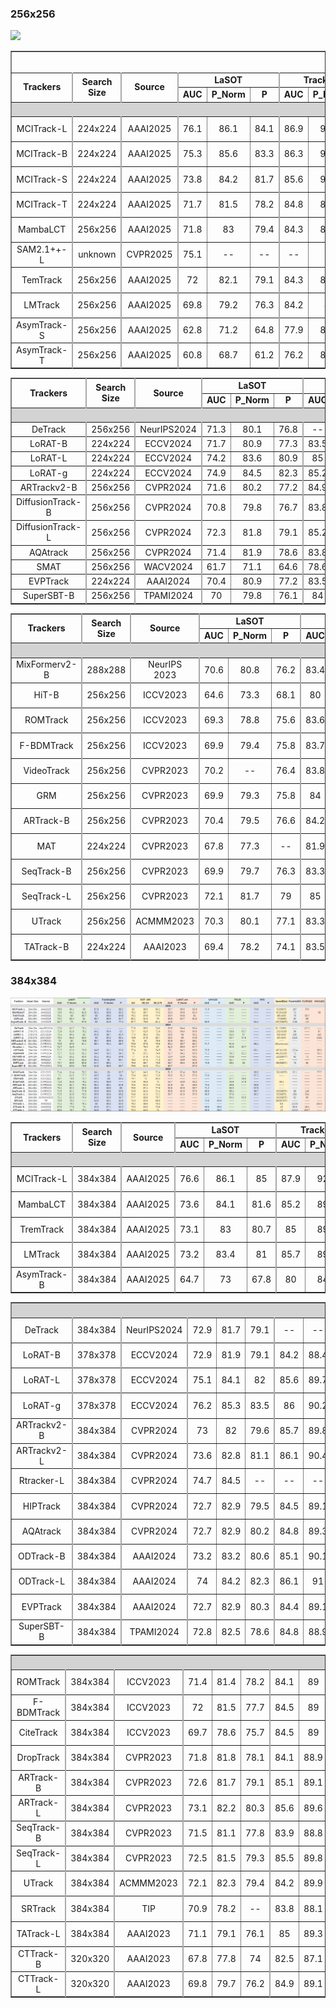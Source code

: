 ### 256x256
![](256.jpg)
<table border="1">
<colgroup>
    <col style="border-right: 2px solid #A9A9A9;">
    <col style="border-right: 2px solid #A9A9A9;">
    <col style="border-right: 2px solid #A9A9A9;">
    <col>
    <col>
    <col style="border-right: 2px solid #A9A9A9;">
    <col>
    <col>
    <col style="border-right: 2px solid #A9A9A9;">
    <col>
    <col>
    <col style="border-right: 2px solid #A9A9A9;">
    <col>
    <col>
    <col style="border-right: 2px solid #A9A9A9;">
    <col>
    <col style="border-right: 2px solid #A9A9A9;">
    <col>
    <col style="border-right: 2px solid #A9A9A9;">
    <col>
    <col style="border-right: 2px solid #A9A9A9;">
    <col style="border-right: 2px solid #A9A9A9;">
    <col style="border-right: 2px solid #A9A9A9;">
    <col style="border-right: 2px solid #A9A9A9;">
</colgroup>
<tr align="center">
<td rowspan="1" colspan="25" align="center" style="font-size:18px"><b>目标跟踪性能速查表</b></td>
</tr>
<tr align="center">
<td rowspan="2" colspan="1"><b>Trackers</b></td>
<td rowspan="2" colspan="1"><b>Search Size</b></td>
<td rowspan="2" colspan="1"><b>Source</b></td>
<td rowspan="1" colspan="3"><b>LaSOT</b></td>
<td rowspan="1" colspan="3"><b>TrackingNet</b></td>
<td rowspan="1" colspan="3"><b>GOT-10K</b></td>
<td rowspan="1" colspan="3"><b>LaSOT_ext</b></td>
<td rowspan="1" colspan="2"><b>UAV123</b></td>
<td rowspan="1" colspan="2"><b>TNL2k</b></td>
<td rowspan="1" colspan="2"><b>NFS</b></td>
<td rowspan="2" colspan="1"><b>Speed(fps)</b></td>
<td rowspan="2" colspan="1"><b>Params(M)</b></td>
<td rowspan="2" colspan="1"><b>FLOPs(G)</b></td>
<td rowspan="2" colspan="1"><b>MACs(G)</b></td>
</tr>
<tr align="center">
<td><b>AUC</b></td>
<td><b>P_Norm</b></td>
<td><b>P</b></td>
<td><b>AUC</b></td>
<td><b>P_Norm</b></td>
<td><b>P</b></td>
<td><b>AO</b></td>
<td><b>SR_0.5</b></td>
<td><b>SR_0.75</b></td>
<td><b>AUC</b></td>
<td><b>P_Norm</b></td>
<td><b>P</b></td>
<td><b>AUC</b></td>
<td><b>P</b></td>
<td><b>AUC</b></td>
<td><b>P</b></td>
<td><b>AUC</b></td>
<td><b>P</b></td>
</tr>
<tr bgcolor="#D3D3D3">
<td rowspan="1" colspan="25" align="center" valign="middle" >2025</td>
</tr>
<tr align="center">
<td>MCITrack-L</td>
<td>224x224</td>
<td>AAAI2025</td>
<td>76.1</td>
<td>86.1</td>
<td>84.1</td>
<td>86.9</td>
<td>91.3</td>
<td>87.4</td>
<td>79.3</td>
<td>89.3</td>
<td>78.7</td>
<td>54.8</td>
<td>65.6</td>
<td>61.6</td>
<td>70.8</td>
<td>--</td>
<td>64.3</td>
<td>--</td>
<td>71.1</td>
<td>--</td>
<td>16(2080Ti)</td>
<td>287</td>
<td>123</td>
<td>--</td>
</tr>
<tr align="center">
<td>MCITrack-B</td>
<td>224x224</td>
<td>AAAI2025</td>
<td>75.3</td>
<td>85.6</td>
<td>83.3</td>
<td>86.3</td>
<td>90.9</td>
<td>86.1</td>
<td>77.9</td>
<td>88.2</td>
<td>76.8</td>
<td>54.6</td>
<td>65.7</td>
<td>62.1</td>
<td>70.5</td>
<td>--</td>
<td>62.9</td>
<td>--</td>
<td>70.6</td>
<td>--</td>
<td>35(2080Ti)</td>
<td>88</td>
<td>38</td>
<td>--</td>
</tr>
<tr align="center">
<td>MCITrack-S</td>
<td>224x224</td>
<td>AAAI2025</td>
<td>73.8</td>
<td>84.2</td>
<td>81.7</td>
<td>85.6</td>
<td>90.2</td>
<td>85.2</td>
<td>76.9</td>
<td>87</td>
<td>76.1</td>
<td>52.6</td>
<td>63.6</td>
<td>59.7</td>
<td>69.3</td>
<td>--</td>
<td>61.9</td>
<td>--</td>
<td>70.6</td>
<td>--</td>
<td>40(2080Ti)</td>
<td>45</td>
<td>19</td>
<td>--</td>
</tr>
<tr align="center">
<td>MCITrack-T</td>
<td>224x224</td>
<td>AAAI2025</td>
<td>71.7</td>
<td>81.5</td>
<td>78.2</td>
<td>84.8</td>
<td>89.4</td>
<td>83.7</td>
<td>74</td>
<td>83.9</td>
<td>72.1</td>
<td>51.6</td>
<td>62.7</td>
<td>58.4</td>
<td>69.9</td>
<td>--</td>
<td>59.4</td>
<td>--</td>
<td>70</td>
<td>--</td>
<td>51(2080Ti)</td>
<td>32</td>
<td>13</td>
<td>--</td>
</tr>
<tr align="center">
<td>MambaLCT</td>
<td>256x256</td>
<td>AAAI2025</td>
<td>71.8</td>
<td>83</td>
<td>79.4</td>
<td>84.3</td>
<td>89.2</td>
<td>83.9</td>
<td>74.8</td>
<td>85.4</td>
<td>72.1</td>
<td>51.6</td>
<td>64</td>
<td>59</td>
<td>70.1</td>
<td>--</td>
<td>58.5</td>
<td>--</td>
<td>--</td>
<td>--</td>
<td> 58.6(V100)</td>
<td>72</td>
<td>--</td>
<td>25</td>
</tr>
<tr align="center">
<td>SAM2.1++-L</td>
<td>unknown</td>
<td>CVPR2025</td>
<td>75.1</td>
<td>--</td>
<td>--</td>
<td>--</td>
<td>--</td>
<td>--</td>
<td>81.1</td>
<td>--</td>
<td>--</td>
<td>60.9</td>
<td>--</td>
<td>--</td>
<td>--</td>
<td>--</td>
<td>--</td>
<td>--</td>
<td>--</td>
<td>--</td>
<td> 58.6(V100)</td>
<td>224</td>
<td>--</td>
<td>--</td>
</tr>
<tr align="center">
<td>TemTrack</td>
<td>256x256</td>
<td>AAAI2025</td>
<td>72</td>
<td>82.1</td>
<td>79.1</td>
<td>84.3</td>
<td>88.8</td>
<td>83.5</td>
<td>74.9</td>
<td>84.8</td>
<td>71.7</td>
<td>52.4</td>
<td>63.3</td>
<td>60.2</td>
<td>70.8</td>
<td>--</td>
<td>58.8</td>
<td>--</td>
<td>--</td>
<td>--</td>
<td>46(V100)</td>
<td>70</td>
<td>24.8</td>
<td></td>
</tr>
<tr align="center">
<td>LMTrack</td>
<td>256x256</td>
<td>AAAI2025</td>
<td>69.8</td>
<td>79.2</td>
<td>76.3</td>
<td>84.2</td>
<td>89</td>
<td>82.8</td>
<td>76.3</td>
<td>87.1</td>
<td>73.9</td>
<td>49</td>
<td>59.6</td>
<td>55.8</td>
<td>--</td>
<td>--</td>
<td>--</td>
<td>--</td>
<td>--</td>
<td>--</td>
<td>--</td>
<td>--</td>
<td>--</td>
<td>--</td>
</tr>
<tr align="center">
<td>AsymTrack-S</td>
<td>256x256</td>
<td>AAAI2025</td>
<td>62.8</td>
<td>71.2</td>
<td>64.8</td>
<td>77.9</td>
<td>82.2</td>
<td>74</td>
<td>65.5</td>
<td>74.8</td>
<td>58.9</td>
<td>43.3</td>
<td>--</td>
<td>--</td>
<td>65.6</td>
<td>--</td>
<td>--</td>
<td>--</td>
<td>64.9</td>
<td>--</td>
<td>200(2080Ti)</td>
<td>3.36</td>
<td>0.8</td>
<td>--</td>
</tr>
<tr align="center">
<td>AsymTrack-T</td>
<td>256x256</td>
<td>AAAI2025</td>
<td>60.8</td>
<td>68.7</td>
<td>61.2</td>
<td>76.2</td>
<td>80.9</td>
<td>71.6</td>
<td>62.3</td>
<td>71.3</td>
<td>54.7</td>
<td>42.5</td>
<td>--</td>
<td>--</td>
<td>64.6</td>
<td>--</td>
<td>--</td>
<td>--</td>
<td>63.3</td>
<td>--</td>
<td>224(2080Ti)</td>
<td>3.05</td>
<td>0.7</td>
<td>--</td>
</tr>
</table>
<table border="1">
<colgroup>
    <col style="border-right: 2px solid #A9A9A9;">
    <col style="border-right: 2px solid #A9A9A9;">
    <col style="border-right: 2px solid #A9A9A9;">
    <col>
    <col>
    <col style="border-right: 2px solid #A9A9A9;">
    <col>
    <col>
    <col style="border-right: 2px solid #A9A9A9;">
    <col>
    <col>
    <col style="border-right: 2px solid #A9A9A9;">
    <col>
    <col>
    <col style="border-right: 2px solid #A9A9A9;">
    <col>
    <col style="border-right: 2px solid #A9A9A9;">
    <col>
    <col style="border-right: 2px solid #A9A9A9;">
    <col>
    <col style="border-right: 2px solid #A9A9A9;">
    <col style="border-right: 2px solid #A9A9A9;">
    <col style="border-right: 2px solid #A9A9A9;">
    <col style="border-right: 2px solid #A9A9A9;">
</colgroup>
<tr align="center">
<td rowspan="2" colspan="1"><b>Trackers</b></td>
<td rowspan="2" colspan="1"><b>Search Size</b></td>
<td rowspan="2" colspan="1"><b>Source</b></td>
<td rowspan="1" colspan="3"><b>LaSOT</b></td>
<td rowspan="1" colspan="3"><b>TrackingNet</b></td>
<td rowspan="1" colspan="3"><b>GOT-10K</b></td>
<td rowspan="1" colspan="3"><b>LaSOT_ext</b></td>
<td rowspan="1" colspan="2"><b>UAV123</b></td>
<td rowspan="1" colspan="2"><b>TNL2k</b></td>
<td rowspan="1" colspan="2"><b>NFS</b></td>
<td rowspan="2" colspan="1"><b>Speed(fps)</b></td>
<td rowspan="2" colspan="1"><b>Params(M)</b></td>
<td rowspan="2" colspan="1"><b>FLOPs(G)</b></td>
<td rowspan="2" colspan="1"><b>MACs(G)</b></td>
</tr>
<tr align="center">
<td><b>AUC</b></td>
<td><b>P_Norm</b></td>
<td><b>P</b></td>
<td><b>AUC</b></td>
<td><b>P_Norm</b></td>
<td><b>P</b></td>
<td><b>AO</b></td>
<td><b>SR_0.5</b></td>
<td><b>SR_0.75</b></td>
<td><b>AUC</b></td>
<td><b>P_Norm</b></td>
<td><b>P</b></td>
<td><b>AUC</b></td>
<td><b>P</b></td>
<td><b>AUC</b></td>
<td><b>P</b></td>
<td><b>AUC</b></td>
<td><b>P</b></td>
</tr>
<tr bgcolor="#D3D3D3">
<td rowspan="1" colspan="25" align="center" valign="middle">2024</td>
</tr>
<tr align="center">
<td> DeTrack</td>
<td>256x256</td>
<td>NeurIPS2024</td>
<td>71.3</td>
<td>80.1</td>
<td>76.8</td>
<td>--</td>
<td>--</td>
<td>--</td>
<td>77.1</td>
<td>86.1</td>
<td>73.5</td>
<td>47.9</td>
<td>56.6</td>
<td>52.1</td>
<td>--</td>
<td>--</td>
<td>--</td>
<td>--</td>
<td>--</td>
<td>--</td>
<td>42(3090)</td>
<td>--</td>
<td>53</td>
<td></td>
</tr>
<tr align="center">
<td>LoRAT-B</td>
<td>224x224</td>
<td>ECCV2024</td>
<td>71.7</td>
<td>80.9</td>
<td>77.3</td>
<td>83.5</td>
<td>87.9</td>
<td>82.1</td>
<td>72.1</td>
<td>81.8</td>
<td>70.7</td>
<td>50.3</td>
<td>61.6</td>
<td>57.1</td>
<td>--</td>
<td>--</td>
<td>58.8</td>
<td>61.3</td>
<td>--</td>
<td>--</td>
<td>209(v100)</td>
<td>99</td>
<td>--</td>
<td>30</td>
</tr>
<tr align="center">
<td>LoRAT-L</td>
<td>224x224</td>
<td>ECCV2024</td>
<td>74.2</td>
<td>83.6</td>
<td>80.9</td>
<td>85</td>
<td>89.5</td>
<td>84.4</td>
<td>75.7</td>
<td>84.9</td>
<td>75</td>
<td>52.8</td>
<td>64.7</td>
<td>60</td>
<td>--</td>
<td>--</td>
<td>61.1</td>
<td>65.1</td>
<td>--</td>
<td>--</td>
<td>119(v100)</td>
<td>336</td>
<td>--</td>
<td>103</td>
</tr>
<tr align="center">
<td>LoRAT-g</td>
<td>224x224</td>
<td>ECCV2024</td>
<td>74.9</td>
<td>84.5</td>
<td>82.3</td>
<td>85.2</td>
<td>89.8</td>
<td>85.1</td>
<td>77.7</td>
<td>87.7</td>
<td>77.7</td>
<td>53.3</td>
<td>65.4</td>
<td>61.1</td>
<td>--</td>
<td>--</td>
<td>61.8</td>
<td>66.6</td>
<td>--</td>
<td>--</td>
<td>50(v100)</td>
<td>1216</td>
<td>--</td>
<td>378</td>
</tr>
<tr align="center">
<td>ARTrackv2-B</td>
<td>256x256</td>
<td>CVPR2024</td>
<td>71.6</td>
<td>80.2</td>
<td>77.2</td>
<td>84.9</td>
<td>89.3</td>
<td>84.5</td>
<td>75.9</td>
<td>85.4</td>
<td>72.7</td>
<td>50.8</td>
<td>61.9</td>
<td>57.7</td>
<td>69.9</td>
<td></td>
<td>59.2</td>
<td></td>
<td>67.6</td>
<td></td>
<td>94(unknown)</td>
<td>--</td>
<td>--</td>
<td>--</td>
</tr>
<tr align="center">
<td>DiffusionTrack-B</td>
<td>256x256</td>
<td>CVPR2024</td>
<td>70.8</td>
<td>79.8</td>
<td>76.7</td>
<td>83.8</td>
<td>88.2</td>
<td>82.1</td>
<td>74.8</td>
<td>85.4</td>
<td>72</td>
<td>--</td>
<td>--</td>
<td>--</td>
<td>--</td>
<td>--</td>
<td>56.4</td>
<td>57.3</td>
<td>--</td>
<td>--</td>
<td>30*</td>
<td>--</td>
<td>--</td>
<td>--</td>
</tr>
<tr align="center">
<td>DiffusionTrack-L</td>
<td>256x256</td>
<td>CVPR2024</td>
<td>72.3</td>
<td>81.8</td>
<td>79.1</td>
<td>85.2</td>
<td>89.6</td>
<td>84.8</td>
<td>74.7</td>
<td>85.6</td>
<td>71.8</td>
<td>--</td>
<td>--</td>
<td>--</td>
<td>--</td>
<td>--</td>
<td>56.8</td>
<td>57.7</td>
<td>--</td>
<td>--</td>
<td>--</td>
<td>--</td>
<td>--</td>
<td>--</td>
</tr>
<tr align="center">
<td>AQAtrack</td>
<td>256x256</td>
<td>CVPR2024</td>
<td>71.4</td>
<td>81.9</td>
<td>78.6</td>
<td>83.8</td>
<td>88.6</td>
<td>83.1</td>
<td>73.8</td>
<td>83.2</td>
<td>72.1</td>
<td>51.2</td>
<td>62.2</td>
<td>58.9</td>
<td>70.7</td>
<td></td>
<td>57.8</td>
<td>59.4</td>
<td>--</td>
<td>--</td>
<td>67.6(v100)</td>
<td>72</td>
<td></td>
<td>25.8</td>
</tr>
<tr align="center">
<td>SMAT</td>
<td>256x256</td>
<td>WACV2024</td>
<td>61.7</td>
<td>71.1</td>
<td>64.6</td>
<td>78.6</td>
<td>84.2</td>
<td>75.6</td>
<td>64.5</td>
<td>74.7</td>
<td>57.8</td>
<td>61.7</td>
<td>71.1</td>
<td>64.6</td>
<td>64.3</td>
<td>83.9</td>
<td>--</td>
<td>--</td>
<td>62</td>
<td>74.6</td>
<td>158(3090)</td>
<td>3.8</td>
<td>--</td>
<td>--</td>
</tr>
<tr align="center">
<td>EVPTrack</td>
<td>224x224</td>
<td> AAAI2024</td>
<td>70.4</td>
<td>80.9</td>
<td>77.2</td>
<td>83.5</td>
<td>88.3</td>
<td>--</td>
<td>73.3</td>
<td>83.6</td>
<td>70.7</td>
<td>48.7</td>
<td>59.5</td>
<td>55.1</td>
<td>70.2</td>
<td>--</td>
<td>57.5</td>
<td>58.8</td>
<td>--</td>
<td>--</td>
<td>71(2080Ti)</td>
<td>73</td>
<td>21</td>
<td>--</td>
</tr>
<tr align="center">
<td>SuperSBT-B</td>
<td>256x256</td>
<td>TPAMI2024</td>
<td>70</td>
<td>79.8</td>
<td>76.1</td>
<td>84</td>
<td>88.4</td>
<td>83.2</td>
<td>74.4</td>
<td>83.9</td>
<td>71.3</td>
<td>48.1</td>
<td>--</td>
<td>54.2</td>
<td>69.5</td>
<td>--</td>
<td>56.6</td>
<td>--</td>
<td>67.1</td>
<td>--</td>
<td>81(unknown)</td>
<td>65.5</td>
<td>24.6</td>
<td>--</td>
</tr>
</table>
<table border="1">
<colgroup>
    <col style="border-right: 2px solid #A9A9A9;">
    <col style="border-right: 2px solid #A9A9A9;">
    <col style="border-right: 2px solid #A9A9A9;">
    <col>
    <col>
    <col style="border-right: 2px solid #A9A9A9;">
    <col>
    <col>
    <col style="border-right: 2px solid #A9A9A9;">
    <col>
    <col>
    <col style="border-right: 2px solid #A9A9A9;">
    <col>
    <col>
    <col style="border-right: 2px solid #A9A9A9;">
    <col>
    <col style="border-right: 2px solid #A9A9A9;">
    <col>
    <col style="border-right: 2px solid #A9A9A9;">
    <col>
    <col style="border-right: 2px solid #A9A9A9;">
    <col style="border-right: 2px solid #A9A9A9;">
    <col style="border-right: 2px solid #A9A9A9;">
    <col style="border-right: 2px solid #A9A9A9;">
</colgroup>
<tr align="center">
<td rowspan="2" colspan="1"><b>Trackers</b></td>
<td rowspan="2" colspan="1"><b>Search Size</b></td>
<td rowspan="2" colspan="1"><b>Source</b></td>
<td rowspan="1" colspan="3"><b>LaSOT</b></td>
<td rowspan="1" colspan="3"><b>TrackingNet</b></td>
<td rowspan="1" colspan="3"><b>GOT-10K</b></td>
<td rowspan="1" colspan="3"><b>LaSOT_ext</b></td>
<td rowspan="1" colspan="2"><b>UAV123</b></td>
<td rowspan="1" colspan="2"><b>TNL2k</b></td>
<td rowspan="1" colspan="2"><b>NFS</b></td>
<td rowspan="2" colspan="1"><b>Speed(fps)</b></td>
<td rowspan="2" colspan="1"><b>Params(M)</b></td>
<td rowspan="2" colspan="1"><b>FLOPs(G)</b></td>
<td rowspan="2" colspan="1"><b>MACs(G)</b></td>
</tr>
<tr align="center">
<td><b>AUC</b></td>
<td><b>P_Norm</b></td>
<td><b>P</b></td>
<td><b>AUC</b></td>
<td><b>P_Norm</b></td>
<td><b>P</b></td>
<td><b>AO</b></td>
<td><b>SR_0.5</b></td>
<td><b>SR_0.75</b></td>
<td><b>AUC</b></td>
<td><b>P_Norm</b></td>
<td><b>P</b></td>
<td><b>AUC</b></td>
<td><b>P</b></td>
<td><b>AUC</b></td>
<td><b>P</b></td>
<td><b>AUC</b></td>
<td><b>P</b></td>
</tr>
<tr bgcolor="#D3D3D3">
<td rowspan="1" colspan="25" align="center" valign="middle">2023</td>
</tr>
<tr align="center">
<td>MixFormerv2-B</td>
<td>288x288</td>
<td>NeurIPS 2023</td>
<td>70.6</td>
<td>80.8</td>
<td>76.2</td>
<td>83.4</td>
<td>88.1</td>
<td>81.6</td>
<td>--</td>
<td>--</td>
<td>--</td>
<td>50.6</td>
<td>--</td>
<td>56.9</td>
<td>69.9</td>
<td>92.1</td>
<td>57.4</td>
<td>58.4</td>
<td>--</td>
<td>--</td>
<td>165(8000)</td>
<td>--</td>
<td>--</td>
<td>--</td>
</tr>
<tr align="center">
<td>HiT-B</td>
<td>256x256</td>
<td>ICCV2023</td>
<td>64.6</td>
<td>73.3</td>
<td>68.1</td>
<td>80</td>
<td>84.4</td>
<td>77.3</td>
<td>64</td>
<td>72.1</td>
<td>58.1</td>
<td>44.1</td>
<td>--</td>
<td>--</td>
<td>65.6</td>
<td>--</td>
<td>--</td>
<td>--</td>
<td>63.6</td>
<td>--</td>
<td>175(unknown)</td>
<td>42.14</td>
<td>--</td>
<td>4.34</td>
</tr>
<tr align="center">
<td>ROMTrack</td>
<td>256x256</td>
<td>ICCV2023</td>
<td>69.3</td>
<td>78.8</td>
<td>75.6</td>
<td>83.6</td>
<td>88.4</td>
<td>82.7</td>
<td>72.9</td>
<td>82.9</td>
<td>70.2</td>
<td>48.9</td>
<td>59.3</td>
<td>55</td>
<td>--</td>
<td>--</td>
<td>--</td>
<td>--</td>
<td>68</td>
<td>--</td>
<td>62(1080Ti)</td>
<td>92.1</td>
<td>--</td>
<td>34.5</td>
</tr>
<tr align="center">
<td>F-BDMTrack</td>
<td>256x256</td>
<td>ICCV2023</td>
<td>69.9</td>
<td>79.4</td>
<td>75.8</td>
<td>83.7</td>
<td>88.3</td>
<td>82.6</td>
<td>72.7</td>
<td>82</td>
<td>69.9</td>
<td>47.9</td>
<td>57.9</td>
<td>54</td>
<td>69</td>
<td>--</td>
<td>--</td>
<td>--</td>
<td>66</td>
<td>--</td>
<td>--</td>
<td>--</td>
<td>--</td>
<td>--</td>
</tr>
<tr align="center">
<td>VideoTrack</td>
<td>256x256</td>
<td>CVPR2023</td>
<td>70.2</td>
<td>--</td>
<td>76.4</td>
<td>83.8</td>
<td>88.7</td>
<td>83.1</td>
<td>72.9</td>
<td>81.9</td>
<td>69.8</td>
<td>--</td>
<td>--</td>
<td>--</td>
<td>69.7</td>
<td>89.9</td>
<td>--</td>
<td>--</td>
<td>--</td>
<td>--</td>
<td>--</td>
<td>--</td>
<td>--</td>
<td>--</td>
</tr>
<tr align="center">
<td> GRM</td>
<td>256x256</td>
<td>CVPR2023</td>
<td>69.9</td>
<td>79.3</td>
<td>75.8</td>
<td>84</td>
<td>88.7</td>
<td>83.3</td>
<td>73.4</td>
<td>82.9</td>
<td>70.4</td>
<td>--</td>
<td>--</td>
<td>--</td>
<td>70.2</td>
<td>--</td>
<td>--</td>
<td>--</td>
<td>65.6</td>
<td>--</td>
<td>45(3090)</td>
<td>--</td>
<td>--</td>
<td>--</td>
</tr>
<tr align="center">
<td>ARTrack-B</td>
<td>256x256</td>
<td>CVPR2023</td>
<td>70.4</td>
<td>79.5</td>
<td>76.6</td>
<td>84.2</td>
<td>88.7</td>
<td>83.5</td>
<td>73.5</td>
<td>82.2</td>
<td>70.9</td>
<td>46.4</td>
<td>56.5</td>
<td>52.3</td>
<td>67.7</td>
<td>--</td>
<td>57.5</td>
<td>--</td>
<td>64.3</td>
<td>--</td>
<td>26(unknown)</td>
<td>--</td>
<td>--</td>
<td>--</td>
</tr>
<tr align="center">
<td>MAT</td>
<td>224x224</td>
<td>CVPR2023</td>
<td>67.8</td>
<td>77.3</td>
<td>--</td>
<td>81.9</td>
<td>86.8</td>
<td>--</td>
<td>67.7</td>
<td>78.4</td>
<td>--</td>
<td>--</td>
<td>--</td>
<td>--</td>
<td>68</td>
<td>--</td>
<td>51.3</td>
<td>--</td>
<td>65.3</td>
<td>--</td>
<td>--</td>
<td>--</td>
<td>--</td>
<td>--</td>
</tr>
<tr align="center">
<td>SeqTrack-B</td>
<td>256x256</td>
<td>CVPR2023</td>
<td>69.9</td>
<td>79.7</td>
<td>76.3</td>
<td>83.3</td>
<td>88.3</td>
<td>82.2</td>
<td>74.7</td>
<td>84.7</td>
<td>71.8</td>
<td>49.5</td>
<td>60.8</td>
<td>56.3</td>
<td>69.2</td>
<td>--</td>
<td>54.9</td>
<td>--</td>
<td>67.6</td>
<td>--</td>
<td>40(2080Ti)</td>
<td>89</td>
<td>66</td>
<td>--</td>
</tr>
<tr align="center">
<td>SeqTrack-L</td>
<td>256x256</td>
<td>CVPR2023</td>
<td>72.1</td>
<td>81.7</td>
<td>79</td>
<td>85</td>
<td>89.5</td>
<td>84.9</td>
<td>74.5</td>
<td>83.2</td>
<td>72</td>
<td>50.5</td>
<td>61.5</td>
<td>57.2</td>
<td>69.7</td>
<td>--</td>
<td>56.9</td>
<td>--</td>
<td>66.9</td>
<td>--</td>
<td>15(2080Ti)</td>
<td>309</td>
<td>232</td>
<td>--</td>
</tr>
<tr align="center">
<td>UTrack</td>
<td>256x256</td>
<td>ACMMM2023</td>
<td>70.3</td>
<td>80.1</td>
<td>77.1</td>
<td>83.3</td>
<td>89.3</td>
<td>84.3</td>
<td>75.5</td>
<td>86.4</td>
<td>74.3</td>
<td>--</td>
<td>--</td>
<td>--</td>
<td>--</td>
<td>--</td>
<td>57.5</td>
<td>59.1</td>
<td>--</td>
<td>--</td>
<td>62(2080Ti)</td>
<td>92</td>
<td>38</td>
<td>--</td>
</tr>
<tr align="center">
<td>TATrack-B</td>
<td>224x224</td>
<td>AAAI2023</td>
<td>69.4</td>
<td>78.2</td>
<td>74.1</td>
<td>83.5</td>
<td>88.3</td>
<td>81.8</td>
<td>77.3</td>
<td>87.8</td>
<td>74.1</td>
<td>--</td>
<td>--</td>
<td>--</td>
<td>--</td>
<td>--</td>
<td>--</td>
<td>--</td>
<td>--</td>
<td>--</td>
<td>14.1</td>
<td>112.8</td>
<td>--</td>
<td>45.1</td>
</tr>
</table>

### 384x384
![](384.png)
<table border="1">
<colgroup>
    <col style="border-right: 2px solid #A9A9A9;">
    <col style="border-right: 2px solid #A9A9A9;">
    <col style="border-right: 2px solid #A9A9A9;">
    <col>
    <col>
    <col style="border-right: 2px solid #A9A9A9;">
    <col>
    <col>
    <col style="border-right: 2px solid #A9A9A9;">
    <col>
    <col>
    <col style="border-right: 2px solid #A9A9A9;">
    <col>
    <col>
    <col style="border-right: 2px solid #A9A9A9;">
    <col>
    <col style="border-right: 2px solid #A9A9A9;">
    <col>
    <col style="border-right: 2px solid #A9A9A9;">
    <col>
    <col style="border-right: 2px solid #A9A9A9;">
    <col style="border-right: 2px solid #A9A9A9;">
    <col style="border-right: 2px solid #A9A9A9;">
    <col style="border-right: 2px solid #A9A9A9;">
</colgroup>
<tr align="center">
<td rowspan="2" colspan="1"><b>Trackers</b></td>
<td rowspan="2" colspan="1"><b>Search Size</b></td>
<td rowspan="2" colspan="1"><b>Source</b></td>
<td rowspan="1" colspan="3"><b>LaSOT</b></td>
<td rowspan="1" colspan="3"><b>TrackingNet</b></td>
<td rowspan="1" colspan="3"><b>GOT-10K</b></td>
<td rowspan="1" colspan="3"><b>LaSOT_ext</b></td>
<td rowspan="1" colspan="2"><b>UAV123</b></td>
<td rowspan="1" colspan="2"><b>TNL2k</b></td>
<td rowspan="1" colspan="2"><b>NFS</b></td>
<td rowspan="2" colspan="1"><b>Speed(fps)</b></td>
<td rowspan="2" colspan="1"><b>Params(M)</b></td>
<td rowspan="2" colspan="1"><b>FLOPs(G)</b></td>
<td rowspan="2" colspan="1"><b>MACs(G)</b></td>
</tr>
<tr align="center">
<td><b>AUC</b></td>
<td><b>P_Norm</b></td>
<td><b>P</b></td>
<td><b>AUC</b></td>
<td><b>P_Norm</b></td>
<td><b>P</b></td>
<td><b>AO</b></td>
<td><b>SR_0.5</b></td>
<td><b>SR_0.75</b></td>
<td><b>AUC</b></td>
<td><b>P_Norm</b></td>
<td><b>P</b></td>
<td><b>AUC</b></td>
<td><b>P</b></td>
<td><b>AUC</b></td>
<td><b>P</b></td>
<td><b>AUC</b></td>
<td><b>P</b></td>
</tr>
<tr align="center" bgcolor="#D3D3D3">
<td rowspan="1" colspan="25">2025</td>
</tr>
<tr align="center">
<td>MCITrack-L</td>
<td>384x384</td>
<td>AAAI2025</td>
<td>76.6</td>
<td>86.1</td>
<td>85</td>
<td>87.9</td>
<td>92.1</td>
<td>89.2</td>
<td>80</td>
<td>88.5</td>
<td>80.2</td>
<td>55.7</td>
<td>66.5</td>
<td>62.9</td>
<td>71.5</td>
<td>--</td>
<td>65.3</td>
<td>--</td>
<td>70.6</td>
<td>--</td>
<td>5(2080Ti)</td>
<td>287</td>
<td>370</td>
<td></td>
</tr>
<tr align="center">
<td>MambaLCT</td>
<td>384x384</td>
<td>AAAI2025</td>
<td>73.6</td>
<td>84.1</td>
<td>81.6</td>
<td>85.2</td>
<td>89.8</td>
<td>85.2</td>
<td>76.2</td>
<td>86.7</td>
<td>74.3</td>
<td>53.3</td>
<td>64.8</td>
<td>61.4</td>
<td>--</td>
<td>--</td>
<td>--</td>
<td>--</td>
<td>--</td>
<td>--</td>
<td>45.3(v100)</td>
<td>72</td>
<td></td>
<td>58</td>
</tr>
<tr align="center">
<td>TremTrack</td>
<td>384x384</td>
<td>AAAI2025</td>
<td>73.1</td>
<td>83</td>
<td>80.7</td>
<td>85</td>
<td>89.3</td>
<td>84.8</td>
<td>76.1</td>
<td>84.9</td>
<td>74.4</td>
<td>53.4</td>
<td>64.8</td>
<td>61</td>
<td>--</td>
<td>--</td>
<td>--</td>
<td>--</td>
<td>--</td>
<td>--</td>
<td>36(v100)</td>
<td>70</td>
<td>55.7</td>
<td></td>
</tr>
<tr align="center">
<td>LMTrack</td>
<td>384x384</td>
<td>AAAI2025</td>
<td>73.2</td>
<td>83.4</td>
<td>81</td>
<td>85.7</td>
<td>89.9</td>
<td>84.7</td>
<td>80.1</td>
<td>91.5</td>
<td>79</td>
<td>53.6</td>
<td>64.7</td>
<td>61.5</td>
<td>--</td>
<td>--</td>
<td>--</td>
<td>--</td>
<td>--</td>
<td>--</td>
<td> 47(3090)</td>
<td>92</td>
<td>69</td>
<td></td>
</tr>
<tr align="center">
<td>AsymTrack-B</td>
<td>384x384</td>
<td>AAAI2025</td>
<td>64.7</td>
<td>73</td>
<td>67.8</td>
<td>80</td>
<td>84.5</td>
<td>77.4</td>
<td>67.7</td>
<td>76.6</td>
<td>61.4</td>
<td>44.6</td>
<td>--</td>
<td>--</td>
<td>66.5</td>
<td>--</td>
<td>--</td>
<td>--</td>
<td>64.4</td>
<td>--</td>
<td>197(2080Ti)</td>
<td>3.36</td>
<td>1.8</td>
<td></td>
</tr>
</table>
<table border="1">
<colgroup>
    <col style="border-right: 2px solid #A9A9A9;">
    <col style="border-right: 2px solid #A9A9A9;">
    <col style="border-right: 2px solid #A9A9A9;">
    <col>
    <col>
    <col style="border-right: 2px solid #A9A9A9;">
    <col>
    <col>
    <col style="border-right: 2px solid #A9A9A9;">
    <col>
    <col>
    <col style="border-right: 2px solid #A9A9A9;">
    <col>
    <col>
    <col style="border-right: 2px solid #A9A9A9;">
    <col>
    <col style="border-right: 2px solid #A9A9A9;">
    <col>
    <col style="border-right: 2px solid #A9A9A9;">
    <col>
    <col style="border-right: 2px solid #A9A9A9;">
    <col style="border-right: 2px solid #A9A9A9;">
    <col style="border-right: 2px solid #A9A9A9;">
    <col style="border-right: 2px solid #A9A9A9;">
</colgroup>
<tr align="center" bgcolor="#D3D3D3">
<td rowspan="1" colspan="25">2024</td>
</tr>
<tr align="center">
<td> DeTrack</td>
<td>384x384</td>
<td>NeurIPS2024</td>
<td>72.9</td>
<td>81.7</td>
<td>79.1</td>
<td>--</td>
<td>--</td>
<td>--</td>
<td>77.9</td>
<td>86.5</td>
<td>74.9</td>
<td>53.6</td>
<td>64.4</td>
<td>60.4</td>
<td>--</td>
<td>--</td>
<td>--</td>
<td>--</td>
<td>--</td>
<td>--</td>
<td>30（3090）</td>
<td>--</td>
<td>117.1</td>
<td>--</td>
</tr>
<tr align="center">
<td>LoRAT-B</td>
<td>378x378</td>
<td>ECCV2024</td>
<td>72.9</td>
<td>81.9</td>
<td>79.1</td>
<td>84.2</td>
<td>88.4</td>
<td>83</td>
<td>73.7</td>
<td>82.6</td>
<td>72.9</td>
<td>53.1</td>
<td>64.8</td>
<td>60.6</td>
<td>--</td>
<td>--</td>
<td>59.9</td>
<td>63.7</td>
<td>--</td>
<td>--</td>
<td>151(v100)</td>
<td>99</td>
<td>--</td>
<td>97</td>
</tr>
<tr align="center">
<td>LoRAT-L</td>
<td>378x378</td>
<td>ECCV2024</td>
<td>75.1</td>
<td>84.1</td>
<td>82</td>
<td>85.6</td>
<td>89.7</td>
<td>85.4</td>
<td>77.5</td>
<td>86.2</td>
<td>78.1</td>
<td>56.6</td>
<td>69</td>
<td>65.1</td>
<td>--</td>
<td>--</td>
<td>62.3</td>
<td>67</td>
<td>--</td>
<td>--</td>
<td>63(v100)</td>
<td>336</td>
<td>--</td>
<td>325</td>
</tr>
<tr align="center">
<td>LoRAT-g</td>
<td>378x378</td>
<td>ECCV2024</td>
<td>76.2</td>
<td>85.3</td>
<td>83.5</td>
<td>86</td>
<td>90.2</td>
<td>86.1</td>
<td>78.9</td>
<td>87.8</td>
<td>80.7</td>
<td>56.5</td>
<td>69</td>
<td>64.9</td>
<td>--</td>
<td>--</td>
<td>62.7</td>
<td>67.8</td>
<td>--</td>
<td>--</td>
<td>20(v100)</td>
<td>1216</td>
<td>--</td>
<td>1161</td>
</tr>
<tr align="center">
<td>ARTrackv2-B</td>
<td>384x384</td>
<td>CVPR2024</td>
<td>73</td>
<td>82</td>
<td>79.6</td>
<td>85.7</td>
<td>89.8</td>
<td>85.5</td>
<td>73</td>
<td>82</td>
<td>79.6</td>
<td>52.9</td>
<td>63.4</td>
<td>59.1</td>
<td>--</td>
<td>--</td>
<td>--</td>
<td>--</td>
<td>--</td>
<td>--</td>
<td>--</td>
<td>--</td>
<td>--</td>
<td>--</td>
</tr>
<tr align="center">
<td>ARTrackv2-L</td>
<td>384x384</td>
<td>CVPR2024</td>
<td>73.6</td>
<td>82.8</td>
<td>81.1</td>
<td>86.1</td>
<td>90.4</td>
<td>86.2</td>
<td>79.5</td>
<td>87.8</td>
<td>79.6</td>
<td>53.4</td>
<td>63.7</td>
<td>60.2</td>
<td>71.7</td>
<td>--</td>
<td>61.6</td>
<td>--</td>
<td>68.4</td>
<td>--</td>
<td>49(unknown)</td>
<td>--</td>
<td>--</td>
<td>--</td>
</tr>
<tr align="center">
<td>Rtracker-L</td>
<td>384x384</td>
<td>CVPR2024</td>
<td>74.7</td>
<td>84.5</td>
<td>--</td>
<td>--</td>
<td>--</td>
<td>--</td>
<td>77.9</td>
<td>76.9</td>
<td>87</td>
<td>54.9</td>
<td>65.5</td>
<td>62.7</td>
<td>--</td>
<td>--</td>
<td>60.6</td>
<td>63.7</td>
<td>--</td>
<td>--</td>
<td>--</td>
<td>--</td>
<td>--</td>
<td>--</td>
</tr>
<tr align="center">
<td>HIPTrack</td>
<td>384x384</td>
<td>CVPR2024</td>
<td>72.7</td>
<td>82.9</td>
<td>79.5</td>
<td>84.5</td>
<td>89.1</td>
<td>83.8</td>
<td>77.4</td>
<td>88</td>
<td>74.5</td>
<td>53</td>
<td>64.3</td>
<td>60.6</td>
<td>70.5</td>
<td>--</td>
<td>--</td>
<td>--</td>
<td>68.1</td>
<td>--</td>
<td>45.3(v100)</td>
<td>120.4</td>
<td>--</td>
<td>66.9</td>
</tr>
<tr align="center">
<td>AQAtrack</td>
<td>384x384</td>
<td>CVPR2024</td>
<td>72.7</td>
<td>82.9</td>
<td>80.2</td>
<td>84.8</td>
<td>89.3</td>
<td>84.3</td>
<td>76</td>
<td>85.2</td>
<td>74.9</td>
<td>52.7</td>
<td>64.2</td>
<td>60.8</td>
<td>71.2</td>
<td>--</td>
<td>59.3</td>
<td>62.3</td>
<td>--</td>
<td>--</td>
<td>44.2(v100)</td>
<td>72</td>
<td>--</td>
<td>58.3</td>
</tr>
<tr align="center">
<td>ODTrack-B</td>
<td>384x384</td>
<td>AAAI2024</td>
<td>73.2</td>
<td>83.2</td>
<td>80.6</td>
<td>85.1</td>
<td>90.1</td>
<td>84.9</td>
<td>77</td>
<td>87.9</td>
<td>75.1</td>
<td>52.4</td>
<td>63.9</td>
<td>60.1</td>
<td>--</td>
<td>--</td>
<td>60.9</td>
<td>--</td>
<td>--</td>
<td>--</td>
<td>32(2080Ti)</td>
<td>92</td>
<td>73</td>
<td>--</td>
</tr>
<tr align="center">
<td>ODTrack-L</td>
<td>384x384</td>
<td>AAAI2024</td>
<td>74</td>
<td>84.2</td>
<td>82.3</td>
<td>86.1</td>
<td>91</td>
<td>86.7</td>
<td>78.2</td>
<td>87.2</td>
<td>77.3</td>
<td>52.4</td>
<td>63.9</td>
<td>60.1</td>
<td>--</td>
<td>--</td>
<td>61.7</td>
<td>--</td>
<td>--</td>
<td>--</td>
<td>--</td>
<td>--</td>
<td>--</td>
<td>--</td>
</tr>
<tr align="center">
<td>EVPTrack</td>
<td>384x384</td>
<td> AAAI2024</td>
<td>72.7</td>
<td>82.9</td>
<td>80.3</td>
<td>84.4</td>
<td>89.1</td>
<td>--</td>
<td>76.6</td>
<td>86.7</td>
<td>73.9</td>
<td>53.7</td>
<td>65.5</td>
<td>61.9</td>
<td>70.9</td>
<td>--</td>
<td>59.1</td>
<td>62</td>
<td>--</td>
<td>--</td>
<td>28(2080Ti)</td>
<td>73</td>
<td>65</td>
<td>--</td>
</tr>
<tr align="center">
<td>SuperSBT-B</td>
<td>384x384</td>
<td>TPAMI2024</td>
<td>72.8</td>
<td>82.5</td>
<td>78.6</td>
<td>84.8</td>
<td>88.9</td>
<td>83.7</td>
<td>75.5</td>
<td>84.3</td>
<td>72.4</td>
<td>50.7</td>
<td>--</td>
<td>57.9</td>
<td>--</td>
<td>--</td>
<td>--</td>
<td>--</td>
<td>--</td>
<td>--</td>
<td>--</td>
<td>--</td>
<td>--</td>
<td>--</td>
</tr>
</table>
<table border="1">
<colgroup>
    <col style="border-right: 2px solid #A9A9A9;">
    <col style="border-right: 2px solid #A9A9A9;">
    <col style="border-right: 2px solid #A9A9A9;">
    <col>
    <col>
    <col style="border-right: 2px solid #A9A9A9;">
    <col>
    <col>
    <col style="border-right: 2px solid #A9A9A9;">
    <col>
    <col>
    <col style="border-right: 2px solid #A9A9A9;">
    <col>
    <col>
    <col style="border-right: 2px solid #A9A9A9;">
    <col>
    <col style="border-right: 2px solid #A9A9A9;">
    <col>
    <col style="border-right: 2px solid #A9A9A9;">
    <col>
    <col style="border-right: 2px solid #A9A9A9;">
    <col style="border-right: 2px solid #A9A9A9;">
    <col style="border-right: 2px solid #A9A9A9;">
    <col style="border-right: 2px solid #A9A9A9;">
</colgroup>
<tr align="center" bgcolor="#D3D3D3">
<td rowspan="1" colspan="25">2023</td>
</tr>
<tr align="center">
<td>ROMTrack</td>
<td>384x384</td>
<td>ICCV2023</td>
<td>71.4</td>
<td>81.4</td>
<td>78.2</td>
<td>84.1</td>
<td>89</td>
<td>83.7</td>
<td>74.2</td>
<td>84.3</td>
<td>72.4</td>
<td>51.3</td>
<td>62.4</td>
<td>58.6</td>
<td>--</td>
<td>--</td>
<td>--</td>
<td>--</td>
<td>68.8</td>
<td>--</td>
<td>28(1080Ti)</td>
<td>92.1</td>
<td>--</td>
<td>77.7</td>
</tr>
<tr align="center">
<td>F-BDMTrack</td>
<td>384x384</td>
<td>ICCV2023</td>
<td>72</td>
<td>81.5</td>
<td>77.7</td>
<td>84.5</td>
<td>89</td>
<td>84</td>
<td>75.4</td>
<td>84.3</td>
<td>72.9</td>
<td>50.8</td>
<td>61.3</td>
<td>57.8</td>
<td>70.9</td>
<td>--</td>
<td>--</td>
<td>--</td>
<td>67.3</td>
<td>--</td>
<td>--</td>
<td>--</td>
<td>--</td>
<td>--</td>
</tr>
<tr align="center">
<td>CiteTrack</td>
<td>384x384</td>
<td>ICCV2023</td>
<td>69.7</td>
<td>78.6</td>
<td>75.7</td>
<td>84.5</td>
<td>89</td>
<td>84.2</td>
<td>74.7</td>
<td>73</td>
<td>84.3</td>
<td>--</td>
<td>--</td>
<td>--</td>
<td>--</td>
<td>--</td>
<td>57.7</td>
<td>59.6</td>
<td>--</td>
<td>--</td>
<td></td>
<td>--</td>
<td>--</td>
<td>--</td>
</tr>
<tr align="center">
<td>DropTrack</td>
<td>384x384</td>
<td>CVPR2023</td>
<td>71.8</td>
<td>81.8</td>
<td>78.1</td>
<td>84.1</td>
<td>88.9</td>
<td>--</td>
<td>75.9</td>
<td>86.8</td>
<td>72</td>
<td>52.7</td>
<td>63.9</td>
<td>60.2</td>
<td>--</td>
<td>--</td>
<td>56.9</td>
<td>57.9</td>
<td>--</td>
<td>--</td>
<td>58.1</td>
<td>--</td>
<td>--</td>
<td>--</td>
</tr>
<tr align="center">
<td>ARTrack-B</td>
<td>384x384</td>
<td>CVPR2023</td>
<td>72.6</td>
<td>81.7</td>
<td>79.1</td>
<td>85.1</td>
<td>89.1</td>
<td>84.8</td>
<td>75.5</td>
<td>84.3</td>
<td>74.3</td>
<td>51.9</td>
<td>62</td>
<td>58.5</td>
<td>70.5</td>
<td>--</td>
<td>59.8</td>
<td>--</td>
<td>66.8</td>
<td>--</td>
<td>--</td>
<td>--</td>
<td>--</td>
<td>--</td>
</tr>
<tr align="center">
<td>ARTrack-L</td>
<td>384x384</td>
<td>CVPR2023</td>
<td>73.1</td>
<td>82.2</td>
<td>80.3</td>
<td>85.6</td>
<td>89.6</td>
<td>86</td>
<td>78.5</td>
<td>87.4</td>
<td>77.8</td>
<td>52.8</td>
<td>62.9</td>
<td>59.7</td>
<td>71.2</td>
<td>--</td>
<td>60.3</td>
<td>--</td>
<td>67.9</td>
<td>--</td>
<td>--</td>
<td>--</td>
<td>--</td>
<td>--</td>
</tr>
<tr align="center">
<td>SeqTrack-B</td>
<td>384x384</td>
<td>CVPR2023</td>
<td>71.5</td>
<td>81.1</td>
<td>77.8</td>
<td>83.9</td>
<td>88.8</td>
<td>83.6</td>
<td>74.5</td>
<td>84.3</td>
<td>71.4</td>
<td>50.5</td>
<td>61.6</td>
<td>57.5</td>
<td>68.6</td>
<td>--</td>
<td>56.4</td>
<td>--</td>
<td>66.7</td>
<td>--</td>
<td>15(2080Ti)</td>
<td>89</td>
<td>148</td>
<td>--</td>
</tr>
<tr align="center">
<td>SeqTrack-L</td>
<td>384x384</td>
<td>CVPR2023</td>
<td>72.5</td>
<td>81.5</td>
<td>79.3</td>
<td>85.5</td>
<td>89.8</td>
<td>85.8</td>
<td>74.8</td>
<td>81.9</td>
<td>72.2</td>
<td>50.7</td>
<td>61.6</td>
<td>57.5</td>
<td>68.5</td>
<td>--</td>
<td>57.8</td>
<td>--</td>
<td>66.2</td>
<td>--</td>
<td>5(2080Ti)</td>
<td>309</td>
<td>524</td>
<td>--</td>
</tr>
<tr align="center">
<td>UTrack</td>
<td>384x384</td>
<td>ACMMM2023</td>
<td>72.1</td>
<td>82.3</td>
<td>79.4</td>
<td>84.2</td>
<td>89.9</td>
<td>84.7</td>
<td>77.7</td>
<td>88.6</td>
<td>75.7</td>
<td>--</td>
<td>--</td>
<td>--</td>
<td>--</td>
<td>--</td>
<td>60.3</td>
<td>63.5</td>
<td>--</td>
<td>--</td>
<td>24(2080Ti)</td>
<td>92</td>
<td>85</td>
<td>--</td>
</tr>
<tr align="center">
<td>SRTrack</td>
<td>384x384</td>
<td>TIP</td>
<td>70.9</td>
<td>78.2</td>
<td>--</td>
<td>83.8</td>
<td>88.1</td>
<td>82.9</td>
<td>73.4</td>
<td>83.9</td>
<td>69.6</td>
<td>--</td>
<td>--</td>
<td>--</td>
<td>70.6</td>
<td>90.8</td>
<td>--</td>
<td>--</td>
<td>--</td>
<td>--</td>
<td>69(3070Ti)</td>
<td>--</td>
<td>--</td>
<td>--</td>
</tr>
<tr align="center">
<td>TATrack-L</td>
<td>384x384</td>
<td>AAAI2023</td>
<td>71.1</td>
<td>79.1</td>
<td>76.1</td>
<td>85</td>
<td>89.3</td>
<td>84.5</td>
<td>79.2</td>
<td>88.6</td>
<td>78.3</td>
<td>--</td>
<td>--</td>
<td>--</td>
<td>--</td>
<td>--</td>
<td>--</td>
<td>--</td>
<td>--</td>
<td>--</td>
<td>6.6</td>
<td>112.8</td>
<td>--</td>
<td>162.4</td>
</tr>
<tr align="center">
<td>CTTrack-B</td>
<td>320x320</td>
<td>AAAI2023</td>
<td>67.8</td>
<td>77.8</td>
<td>74</td>
<td>82.5</td>
<td>87.1</td>
<td>80.3</td>
<td>73.5</td>
<td>83.5</td>
<td>70.6</td>
<td>--</td>
<td>--</td>
<td>--</td>
<td>68.8</td>
<td>89.5</td>
<td>--</td>
<td>--</td>
<td>--</td>
<td>--</td>
<td>40</td>
<td>93.8</td>
<td>48.1</td>
<td>--</td>
</tr>
<tr align="center">
<td>CTTrack-L</td>
<td>320x320</td>
<td>AAAI2023</td>
<td>69.8</td>
<td>79.7</td>
<td>76.2</td>
<td>84.9</td>
<td>89.1</td>
<td>83.5</td>
<td>75.3</td>
<td>84.5</td>
<td>74</td>
<td>--</td>
<td>--</td>
<td>--</td>
<td>68.8</td>
<td>89.5</td>
<td>--</td>
<td>--</td>
<td>--</td>
<td>--</td>
<td>22</td>
<td>313.9</td>
<td>163.7</td>
<td>--</td>
</tr>
</table>
